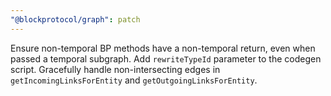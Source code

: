```yaml
---
"@blockprotocol/graph": patch
---
```


Ensure non-temporal BP methods have a non-temporal return, even when passed a temporal subgraph. Add `rewriteTypeId` parameter to the codegen script. Gracefully handle non-intersecting edges in `getIncomingLinksForEntity` and `getOutgoingLinksForEntity`.
